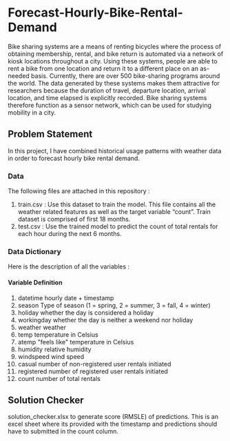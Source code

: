 # Forecast-Hourly-Bike-Rental-Demand
Bike sharing systems are a means of renting bicycles where the process of obtaining membership, rental, and bike return is automated via a network of kiosk locations throughout a city. Using these systems, people are able to rent a bike from one location and return it to a different place on an as-needed basis. Currently, there are over 500 bike-sharing programs around the world. The data generated by these systems makes them attractive for researchers because the duration of travel, departure location, arrival location, and time elapsed is explicitly recorded. Bike sharing systems therefore function as a sensor network, which can be used for studying mobility in a city.

## Problem Statement
In this project, I have combined historical usage patterns with weather data in order to forecast hourly bike rental demand.
### Data
The following files are attached in this repository :
1. train.csv : Use this dataset to train the model. This file contains all the weather related features as well as the target variable “count”. Train dataset is comprised of first 18 months.
2. test.csv : Use the trained model to predict the count of total rentals for each hour during the next 6 months.

### Data Dictionary
Here is the description of all the variables :
#### Variable Definition
   1. datetime hourly                  date + timestamp
   2. season                           Type of season (1 = spring, 2 = summer, 3 = fall, 4 = winter)
   3. holiday                          whether the day is considered a holiday
   4. workingday                       whether the day is neither a weekend nor holiday
   5. weather weather
   6. temp                             temperature in Celsius
   7. atemp                            "feels like" temperature in Celsius
   8. humidity                         relative humidity
   9. windspeed                        wind speed
   10. casual                          number of non-registered user rentals initiated
   11. registered                      number of registered user rentals initiated
   12. count                           number of total rentals
   
## Solution Checker
solution_checker.xlsx to generate score (RMSLE) of predictions. This is an excel sheet where its provided with the timestamp and predictions should have to submitted in the count column.
